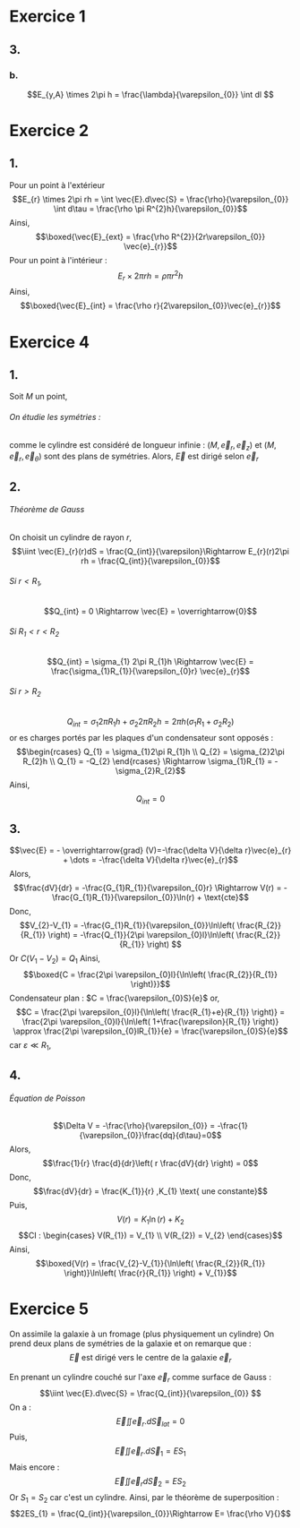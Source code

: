 # Exercice 1
## 3.
### b.
$$E_{y,A} \times 2\pi h = \frac{\lambda}{\varepsilon_{0}} \int dl $$




# Exercice 2
## 1.
Pour un point à l'extérieur
$$E_{r} \times 2\pi rh = \int \vec{E}.d\vec{S} = \frac{\rho}{\varepsilon_{0}} \int d\tau = \frac{\rho \pi R^{2}h}{\varepsilon_{0}}$$
Ainsi, 
$$\boxed{\vec{E}_{ext} = \frac{\rho R^{2}}{2r\varepsilon_{0}} \vec{e}_{r}}$$
Pour un point à l'intérieur : 
$$E_{r} \times 2\pi rh = \rho \pi r^{2}h$$
Ainsi, 
$$\boxed{\vec{E}_{int} = \frac{\rho r}{2\varepsilon_{0}}\vec{e}_{r}}$$



# Exercice 4
## 1.
Soit $M$ un point, 
###### On étudie les symétries : 
comme le cylindre est considéré de longueur infinie : 
$(M, \vec{e}_{r}, \vec{e}_{z})$ et $(M, \vec{e}_{r}, \vec{e}_{\theta})$ sont des plans de symétries. 
Alors, $\vec{E}$ est dirigé selon $\vec{e}_{r}$

## 2.
###### Théorème de Gauss
On choisit un cylindre de rayon $r$, 
$$\iint \vec{E}_{r}(r)dS = \frac{Q_{int}}{\varepsilon}\Rightarrow E_{r}(r)2\pi rh = \frac{Q_{int}}{\varepsilon_{0}}$$
###### Si $r< R_{1}$,
$$Q_{int} = 0 \Rightarrow \vec{E} = \overrightarrow{0}$$

###### Si $R_{1} < r < R_{2}$
$$Q_{int} = \sigma_{1} 2\pi R_{1}h \Rightarrow \vec{E} = \frac{\sigma_{1}R_{1}}{\varepsilon_{0}r} \vec{e}_{r}$$

###### Si $r > R_{2}$
$$Q_{int} = \sigma_{1}2\pi R_{1}h + \sigma_{2}2\pi R_{2}h = 2\pi h(\sigma_{1}R_{1}+\sigma_{2}R_{2})$$
or es charges portés par les plaques d'un condensateur sont opposés : 
$$\begin{rcases}
Q_{1} = \sigma_{1}2\pi R_{1}h \\
Q_{2} = \sigma_{2}2\pi R_{2}h \\
Q_{1} = -Q_{2}
\end{rcases} \Rightarrow \sigma_{1}R_{1} = -\sigma_{2}R_{2}$$
Ainsi, 
$$Q_{int} = 0$$

## 3.
$$\vec{E} = - \overrightarrow{grad} (V)=-\frac{\delta V}{\delta r}\vec{e}_{r} +  \dots = -\frac{\delta V}{\delta r}\vec{e}_{r}$$
Alors, 
$$\frac{dV}{dr} = -\frac{G_{1}R_{1}}{\varepsilon_{0}r} \Rightarrow V(r) = -\frac{G_{1}R_{1}}{\varepsilon_{0}}\ln(r) + \text{cte}$$
Donc, 
$$V_{2}-V_{1} = -\frac{G_{1}R_{1}}{\varepsilon_{0}}\ln\left( \frac{R_{2}}{R_{1}} \right) = -\frac{Q_{1}}{2\pi \varepsilon_{0}l}\ln\left( \frac{R_{2}}{R_{1}} \right) $$
Or $C(V_{1}-V_{2}) = Q_{1}$
Ainsi, 
$$\boxed{C = \frac{2\pi \varepsilon_{0}l}{\ln\left( \frac{R_{2}}{R_{1}} \right)}}$$
Condensateur plan : $C = \frac{\varepsilon_{0}S}{e}$ or, 
$$C = \frac{2\pi \varepsilon_{0}l}{\ln\left( \frac{R_{1}+e}{R_{1}} \right)} = \frac{2\pi \varepsilon_{0}l}{\ln\left( 1+\frac{\varepsilon}{R_{1}} \right)} \approx \frac{2\pi \varepsilon_{0}lR_{1}}{e} =  \frac{\varepsilon_{0}S}{e}$$
car $\varepsilon \ll R_{1}$, 

## 4.
###### Équation de Poisson
$$\Delta V = -\frac{\rho}{\varepsilon_{0}} = -\frac{1}{\varepsilon_{0}}\frac{dq}{d\tau}=0$$
Alors, 
$$\frac{1}{r} \frac{d}{dr}\left( r \frac{dV}{dr} \right) = 0$$
Donc, 
$$\frac{dV}{dr} = \frac{K_{1}}{r} ,K_{1} \text{ une constante}$$
Puis, 
$$V(r) = K_{1}\ln(r) + K_{2}$$
$$CI : \begin{cases}
V(R_{1}) = V_{1} \\
V(R_{2}) = V_{2}
\end{cases}$$
Ainsi, 
$$\boxed{V(r) = \frac{V_{2}-V_{1}}{\ln\left( \frac{R_{2}}{R_{1}} \right)}\ln\left( \frac{r}{R_{1}} \right) + V_{1}}$$

# Exercice 5
On assimile la galaxie à un fromage (plus physiquement un cylindre)
On prend deux plans de symétries de la galaxie et on remarque que : 
$$\vec{E} \text{ est dirigé vers le centre de la galaxie } \vec{e}_{r}
$$

En prenant un cylindre couché sur l'axe $\vec{e}_{r}$ comme surface de Gauss : 
$$\iint \vec{E}.d\vec{S} = \frac{Q_{int}}{\varepsilon_{0}} $$
On a : 
$$\vec{E} \iint \vec{e}_{r}.d\vec{S}_{lat}  = 0$$
Puis, 
$$\vec{E} \iint \vec{e}_{r}.d\vec{S}_{1} = {E}S_{1}$$
Mais encore : 
$$\vec{E} \iint \vec{e}_{r}d\vec{S}_{2} = ES_{2}$$
Or $S_{1} = S_{2}$ car c'est un cylindre. 
Ainsi, par le théorème de superposition : 
$$2ES_{1} = \frac{Q_{int}}{\varepsilon_{0}}\Rightarrow E= \frac{\rho V}{}$$